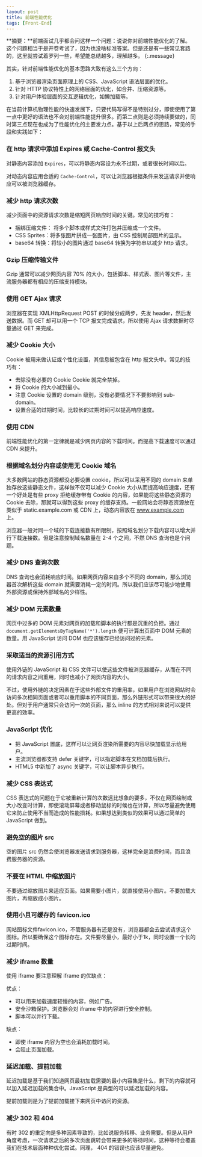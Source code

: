 ```yaml
---
layout: post
title: 前端性能优化
tags: [Front-End]
---
```


**摘要：**前端面试几乎都会问这样一个问题：说说你对前端性能优化的了解。这个问题相当于是开卷考试了，因为也没啥标准答案。但是还是有一些常见套路的，这里就尝试着罗列一些，希望能总结越多，理解越多。
{:.message}

其实，针对前端性能优化的基本思路大致有这么三个方向：

1. 基于浏览器渲染页面原理上的 CSS、JavaScript 语法层面的优化。
2. 针对 HTTP 协议特性上的网络层面的优化，如合并、压缩资源等。
3. 针对用户体验层面的交互逻辑优化，如懒加载等。

在当前计算机物理性能的快速发展下，只要代码写得不是特别过分，即使使用了第一点中更好的语法也不会对前端性能提升很多。而第二点则是必须持续要做的，同时第三点现在也成为了性能优化的主要发力点。基于以上后两点的思路，常见的手段和实践如下：

### 在 http 请求中添加 Expires 或 Cache-Control 报文头

对静态内容添加 `Expires`，可以将静态内容设为永不过期，或者很长时间以后。

对动态内容应用合适的 `Cache-Control`，可以让浏览器根据条件来发送请求并使响应可以被浏览器缓存。

### 减少 http 请求次数

减少页面中的资源请求次数是缩短网页响应时间的关键。常见的技巧有：

+ 捆绑压缩文件： 将多个脚本或样式文件打包并压缩成一个文件。
+ CSS Sprites：将多张图片拼成一张图片，由 CSS 控制局部图片的显示。
+ base64 转换：将较小的图片通过 base64 转换为字符串以减少 http 请求。

### Gzip 压缩传输文件

Gzip 通常可以减少网页内容 70% 的大小，包括脚本、样式表、图片等文件，主流服务器都有相应的压缩支持模块。

### 使用 GET Ajax 请求

浏览器在实现 XMLHttpRequest POST 的时候分成两步，先发 header，然后发送数据。而 GET 却可以用一个 TCP 报文完成请求，所以使用 Ajax 请求数据时尽量通过 GET 来完成。

### 减少 Cookie 大小

Cookie 被用来做认证或个性化设置，其信息被包含在 http 报文头中。常见的技巧有：

+ 去除没有必要的 Cookie Cookie 就完全禁掉。
+ 将 Cookie 的大小减到最小。
+ 注意 Cookie 设置的 domain 级别，没有必要情况下不要影响到 sub-domain。
+ 设置合适的过期时间，比较长的过期时间可以提高响应速度。

### 使用 CDN

前端性能优化的第一定律就是减少网页内容的下载时间。而提高下载速度可以通过 CDN 来提升。

### 根据域名划分内容或使用无 Cookie 域名

大多数网站的静态资源都没必要设置 cookie，所以可以采用不同的 domain 来单独存放这些静态文件，这样做不仅可以减少 Cookie 大小从而提高响应速度，还有一个好处是有些 proxy 拒绝缓存带有 Cookie 的内容，如果能将这些静态资源的 Cookie 去除，那就可以得到这些 proxy 的缓存支持。一般网站会将静态资源放在类似于 static.example.com 或 CDN 上，动态内容放在 www.example.com 上。

浏览器一般对同一个域的下载连接数有所限制，按照域名划分下载内容可以增大并行下载连接数。但是注意控制域名数量在 2-4 个之间，不然 DNS 查询也是个问题。

### 减少 DNS 查询次数

DNS 查询也会消耗响应时间。如果网页内容来自多个不同的 domain，那么浏览器首次解析这些 domain 就需要消耗一定的时间。所以我们应该尽可能少地使用外部资源或保持外部域名的少样性。

### 减少 DOM 元素数量

网页中过多的 DOM 元素对网页的加载和脚本的执行都是沉重的负担。通过 `document.getElementsByTagName('*').length` 便可计算出页面中 DOM 元素的数量。用 JavaScript 访问 DOM 也应该缓存已经访问过的元素。

### 采取适当的资源引用方式

使用外链的 JavaScript 和 CSS 文件可以使这些文件被浏览器缓存，从而在不同的请求内容之间重用，同时也减小了网页内容的大小。

不过，使用外链的决定因素在于这些外部文件的重用率，如果用户在浏览网站时会访问多次相同页面或者可以重用脚本的不同页面，那么外链形式可以带来很大的好处。但对于用户通常只会访问一次的页面，那么 inline 的方式相对来说可以提供更高的效率。

### JavaScript 优化

+ 把 JavaScript 置底，这样可以让网页渲染所需要的内容尽快加载显示给用户。
+ 主流浏览器都支持 defer 关键字，可以指定脚本在文档加载后执行。
+ HTML5 中新加了 async 关键字，可以让脚本异步执行。

### 减少 CSS 表达式

CSS 表达式的问题在于它被重新计算的次数远比想象的要多，不仅在网页绘制或大小改变时计算，即使滚动屏幕或者移动鼠标的时候也在计算，所以尽量避免使用它来防止使用不当而造成的性能损耗。如果想达到类似的效果可以通过简单的 JavaScript 做到。

### 避免空的图片 src

空的图片 src 仍然会使浏览器发送请求到服务器，这样完全是浪费时间，而且浪费服务器的资源。

### 不要在 HTML 中缩放图片

不要通过缩放图片来适应页面。如果需要小图片，就直接使用小图片。不要加载大图片，再缩放成小图片。

### 使用小且可缓存的 favicon.ico

网站图标文件favicon.ico，不管服务器有还是没有，浏览器都会去尝试请求这个图标。所以要确保这个图标存在。文件要尽量小，最好小于1k，同时设置一个长的过期时间。

### 减少 iframe 数量

使用 iframe 要注意理解 iframe 的优缺点：

优点：

+ 可以用来加载速度较慢的内容，例如广告。
+ 安全沙箱保护。浏览器会对 iframe 中的内容进行安全控制。
+ 脚本可以并行下载。

缺点：

+ 即使 iframe 内容为空也会消耗加载时间。
+ 会阻止页面加载。

### 延迟加载、提前加载

延迟加载是基于我们知道网页最初加载需要的最小内容集是什么，剩下的内容就可以加入延迟加载的集合中。JavaScript 是典型的可以延迟加载的内容。

提前加载则是为了提前加载接下来网页中访问的资源。

### 减少 302 和 404

有时 302 的重定向是多种因素导致的，比如说服务转移、业务需要。但是从用户角度考虑，一次请求之后的多次页面跳转会带来更多的等待时间，这种等待会覆盖我们在技术层面种种优化尝试。同理， 404 的错误也应该尽量避免。